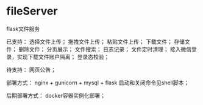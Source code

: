 # fileServer
flask文件服务

已支持：
选择文件上传；
拖拽文件上传；
粘贴文件上传；
下载文件；
存储文件；
删除文件；
分页展示；
文件搜索；
日志记录；
文件定时清理；
接入微信登录，实现下载文件账户隔离；
登录态校验；


待支持：
网页公告；


部署方式：
nginx + gunicorn + mysql + flask
启动和关闭命令见shell脚本；

后期部署方式：
docker容器实例化部署；
